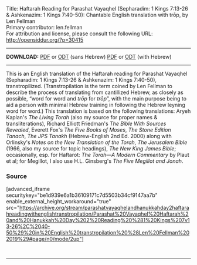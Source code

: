 <html>
<head></head>
<body>
Title: Haftarah Reading for Parashat Vayaqhel (Sepharadim: 1 Kings 7:13-26 & Ashkenazim: 1 Kings 7:40-50): Chantable English translation with trōp, by Len Fellman<br />
Primary contributor: len.fellman<br />
For attribution and license, please consult the following URL: <a href="http://opensiddur.org/?p=30415">http://opensiddur.org/?p=30415</a>
<p />
<hr />

<strong>DOWNLOAD:</strong> 
<a href="https://archive.org/download/parashatvayaqhelandhanukkahday2haftarahreadingwithenglishtranstropilation/Parashat%20Vayaqhel%20Haftarah%20and%20Hanukkah%20Day%202%20Reading%20%281%20Kings%207v13-26%2C%2040-50%29%20in%20English%20transtropilation%20%28Len%20Fellman%202019%29%20-%20english%20only.pdf">PDF</a> or <a href="https://archive.org/download/parashatvayaqhelandhanukkahday2haftarahreadingwithenglishtranstropilation/Parashat%20Vayaqhel%20Haftarah%20and%20Hanukkah%20Day%202%20Reading%20%281%20Kings%207v13-26%2C%2040-50%29%20in%20English%20transtropilation%20%28Len%20Fellman%202019%29%20-%20english%20only.odt">ODT</a> (sans Hebrew)
<a href="https://archive.org/download/parashatvayaqhelandhanukkahday2haftarahreadingwithenglishtranstropilation/Parashat%20Vayaqhel%20Haftarah%20and%20Hanukkah%20Day%202%20Reading%20%281%20Kings%207v13-26%2C%2040-50%29%20in%20English%20transtropilation%20%28Len%20Fellman%202019%29.pdf">PDF</a> or <a href="https://archive.org/download/parashatvayaqhelandhanukkahday2haftarahreadingwithenglishtranstropilation/Parashat%20Vayaqhel%20Haftarah%20and%20Hanukkah%20Day%202%20Reading%20%281%20Kings%207v13-26%2C%2040-50%29%20in%20English%20transtropilation%20%28Len%20Fellman%202019%29.odt">ODT</a> (with Hebrew)

<hr />

This is an English translation of the Haftarah reading for Parashat Vayaqhel (Sepharadim: 1 Kings 7:13-26 & Ashkenazim: 1 Kings 7:40-50), transtropilized. (Transtropilation is the term coined by Len Fellman to describe the process of translating from cantillized Hebrew, as closely as possible, “word for word and <em>trōp</em> for <em>trōp</em>”, with the main purpose being to aid a person with minimal Hebrew training in following the Hebrew leyning word for word.) This translation is based on the following translations: Aryeh Kaplan's <em>The Living Torah</em> (also my source for proper names &amp; transliterations), Richard Elliott Friedman's <em>The Bible With Sources Revealed</em>, Everett Fox's <em>The Five Books of Moses</em>, <em>The Stone Edition Tanach</em>, <em>The JPS Tanakh</em> (Hebrew-English 2nd Ed. 2000) along with Orlinsky's <em>Notes on the New Translation of the Torah</em>, <em>The Jerusalem Bible</em> (1966, also my source for topic headings), <em>The New King James Bible</em>; occasionally, esp. for Haftarot: <em>The Torah—A Modern Commentary</em> by Plaut et al; for Megillot, I also use H.L. Ginsberg's <em>The Five Megillot and Jonah</em>.

<h3>Source</h3>

[advanced_iframe securitykey="be1d939e6a1b36109171c7d5503b34cf9147aa7b" enable_external_height_workaround="true" src="https://archive.org/stream/parashatvayaqhelandhanukkahday2haftarahreadingwithenglishtranstropilation/Parashat%20Vayaqhel%20Haftarah%20and%20Hanukkah%20Day%202%20Reading%20%281%20Kings%207v13-26%2C%2040-50%29%20in%20English%20transtropilation%20%28Len%20Fellman%202019%29#page/n0/mode/2up"]

&nbsp;

<hr />

&nbsp;
</body>
</html>
